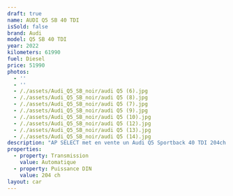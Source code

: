```yaml
---
draft: true
name: AUDI Q5 SB 40 TDI
isSold: false
brand: Audi
model: Q5 SB 40 TDI
year: 2022
kilometers: 61990
fuel: Diesel
price: 51990
photos:
  - ''
  - ''
  - /./assets/Audi_Q5_SB_noir/audi Q5 (6).jpg
  - /./assets/Audi_Q5_SB_noir/audi Q5 (8).jpg
  - /./assets/Audi_Q5_SB_noir/audi Q5 (7).jpg
  - /./assets/Audi_Q5_SB_noir/audi Q5 (9).jpg
  - /./assets/Audi_Q5_SB_noir/audi Q5 (10).jpg
  - /./assets/Audi_Q5_SB_noir/audi Q5 (12).jpg
  - /./assets/Audi_Q5_SB_noir/audi Q5 (13).jpg
  - /./assets/Audi_Q5_SB_noir/audi Q5 (14).jpg
description: "AP SELECT met en vente un Audi Q5 Sportback 40 TDI 204ch quattro S-Tronic 7\n\nModèle du 06/2022 avec 61 990km.\n\nCouleur Schwartz metallic, intérieur Cuir S Dinamica noir surpiqûres rouge.\n\nVéhicule origine France \U0001F1EB\U0001F1F7 de première main.\n\nTVA apparente.\n\nVendu avec une garantie 6 mois complète.\n\nLe véhicule est en parfait état avec historique complet AUDI Lyon.\n\nÉquipements et options :\n- Boîte S-Tronic 7\n- Pack S-Line\n- Châssis sport DCC\n- Jantes 21 pouces SQ5\n- Pack esthétique noir\n- Virtual cockpit\n- HD Matrix Led\n- Régulateur adaptatif ACC\n- Alerte franchissement ligne\n- Fonction freinage actif\n- Intérieur cuir dinamica noir / surpiques rouge\n- Audi Drive Select\n- Démarrage sans Clés Keyless\n- Son Bang & Olufsen\n- Sièges Sport S électriques et chauffants\n- Audi MMI navigation +\n- Pack business\n- Feux de jour à LED\n- Feux arrière LED Dynamique\n- Coffre électrique\n- Controle automatique des feux de route ALS\n- Caméra de recul 360\n- Parc distance contrôle PDC avant / arrière\n- Vitrage arrière surteinté\n- Connexion Ipod et USB\n- Affichage multifonctions plus\n- Climatisation auto\n- Éclairage et essuie-glaces automatique\n- Rétroviseurs rabattable électriquement et chauffants\n- Rétroviseurs int / ext Electrochrome\n- Bluetooth\n- Éclairage d ambiance\n\nDisponible et visible sur RDV pour acheteur sérieux.\n\nRéalisation des démarches d'immatriculation.\n\nAP SELECT c'est des solutions de courtage et conciergerie sur mesure pour profiter librement de sa passion et de son patrimoine.\n\nPrenez le volant, AP SELECT s'occupe du reste."
properties:
  - property: Transmission
    value: Automatique
  - property: Puissance DIN
    value: 204 ch
layout: car
---
```


